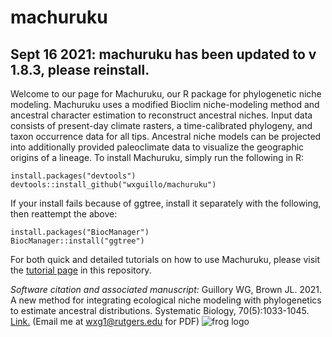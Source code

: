 # machuruku
## Sept 16 2021: machuruku has been updated to v 1.8.3, please reinstall.
Welcome to our page for Machuruku, our R package for phylogenetic niche modeling. Machuruku uses a modified Bioclim niche-modeling method and ancestral character estimation to reconstruct ancestral niches. Input data consists of present-day climate rasters, a time-calibrated phylogeny, and taxon occurrence data for all tips. Ancestral niche models can be projected into additionally provided paleoclimate data to visualize the geographic origins of a lineage. 
To install Machuruku, simply run the following in R:
```
install.packages("devtools")
devtools::install_github("wxguillo/machuruku")
```
If your install fails because of ggtree, install it separately with the following, then reattempt the above:
```
install.packages("BiocManager")
BiocManager::install("ggtree")
```

For both quick and detailed tutorials on how to use Machuruku, please visit the [tutorial page](https://github.com/wxguillo/machuruku/tree/main/tutorial) in this repository.

*Software citation and associated manuscript:* Guillory WG, Brown JL. 2021. A new method for integrating ecological niche modeling with phylogenetics to estimate ancestral distributions. Systematic Biology, 70(5):1033-1045. [Link.](https://academic.oup.com/sysbio/advance-article-abstract/doi/10.1093/sysbio/syab016/6171196) (Email me at wxg1@rutgers.edu for PDF)
![frog logo](https://github.com/wxguillo/machuruku/blob/main/tutorial/images/machurukuLogoShamelessFrog.jpg)
